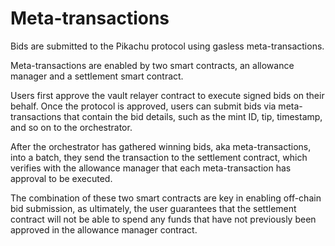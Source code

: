# Meta-transactions

Bids are submitted to the Pikachu protocol using gasless meta-transactions.

Meta-transactions are enabled by two smart contracts, an allowance manager and a settlement smart contract.

Users first approve the vault relayer contract to execute signed bids on their behalf. Once the protocol is approved, users can submit bids via meta-transactions that contain the bid details, such as the mint ID, tip, timestamp, and so on to the orchestrator.

After the orchestrator has gathered winning bids, aka meta-transactions, into a batch, they send the transaction to the settlement contract, which verifies with the allowance manager that each meta-transaction has approval to be executed.

The combination of these two smart contracts are key in enabling off-chain bid submission, as ultimately, the user guarantees that the settlement contract will not be able to spend any funds that have not previously been approved in the allowance manager contract.
